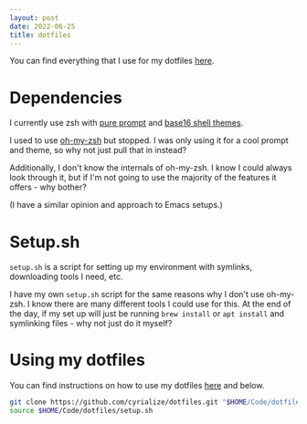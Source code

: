 ```yaml
---
layout: post
date: 2022-06-25
title: dotfiles
---
```


You can find everything that I use for my dotfiles [here](https://github.com/cyrialize/dotfiles).

# Dependencies

I currently use zsh with [pure prompt](https://github.com/sindresorhus/pure) and [base16 shell themes](https://github.com/base16-project/base16-shell).

I used to use [oh-my-zsh](https://ohmyz.sh/) but stopped. I was only using it for a cool prompt and theme, so why not just pull that in instead?

Additionally, I don't know the internals of oh-my-zsh. I know I could always look through it, but if I'm not going to use the majority of the features it offers - why bother?

(I have a similar opinion and approach to Emacs setups.)

# Setup.sh

`setup.sh` is a script for setting up my environment with symlinks, downloading tools I need, etc.

I have my own `setup.sh` script for the same reasons why I don't use oh-my-zsh. I know there are many different tools I could use for this. At the end of the day, if my set up will just be running `brew install` or `apt install` and symlinking files - why not just do it myself?

# Using my dotfiles
You can find instructions on how to use my dotfiles [here](https://github.com/cyrialize/dotfiles) and below.

```sh
git clone https://github.com/cyrialize/dotfiles.git "$HOME/Code/dotfiles"
source $HOME/Code/dotfiles/setup.sh
```